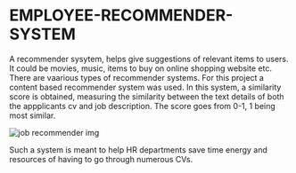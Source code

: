 # EMPLOYEE-RECOMMENDER-SYSTEM
A recommender sysytem, helps give suggestions of relevant items to users. It could be movies, music, items to buy on online shopping website etc. There are vaarious types of recommender systems. For this project a content based recommender system was used.
In this system, a similarity score is obtained, measuring the similarity between the text details of both the appplicants cv and job description. The score goes from 0-1, 1 being most similar.

![job recommender img](https://user-images.githubusercontent.com/56545228/84592769-aeb5fb00-ae50-11ea-9bca-a967577d29f3.jpg)

Such a system is meant to help HR departments save time energy and resources of having to go through numerous CVs.
